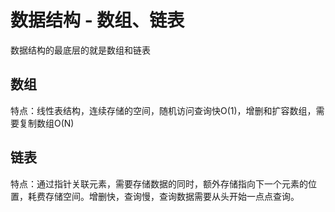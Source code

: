 # 数据结构 - 数组、链表

数据结构的最底层的就是数组和链表

## 数组

特点：线性表结构，连续存储的空间，随机访问查询快O\(1\)，增删和扩容数组，需要复制数组O\(N\)

## 链表

特点：通过指针关联元素，需要存储数据的同时，额外存储指向下一个元素的位置，耗费存储空间。增删快，查询慢，查询数据需要从头开始一点点查询。

